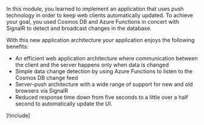 In this module, you learned to implement an application that uses push technology in order to keep web clients automatically updated. To achieve your goal, you used Cosmos DB and Azure Functions in concert with SignalR to detect and broadcast changes in the database.

With this new application architecture your application enjoys the following benefits:

- An efficient web application architecture where communication between the client and the server happens only when data is changed
- Simple data change detection by using Azure Functions to listen to the Cosmos DB change feed
- Server-push architecture with a wide range of support for new and old browsers via SignalR
- Reduced response time down from five seconds to a little over a half second to automatically update the UI.

<!-- Cleanup sandbox -->
[!include[](../../../includes/azure-sandbox-cleanup.md)]